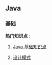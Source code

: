 ## Java 
### 基础 
**热门知识点** : 
1. [Java 基础知识点](docs/java/basics/java-base-one.md)

2. [设计模式](docs/designMode/DDD/designMode-DDD-one.md)
